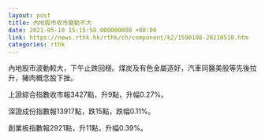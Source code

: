 ```yaml
---
layout: post
title: 內地股市收市變動不大
date: 2021-05-10 15:15:58.000000000 +08:00
link: https://news.rthk.hk/rthk/ch/component/k2/1590108-20210510.htm
categories: rthk
---
```


內地股市波動較大，下午止跌回穩。煤炭及有色金屬造好，汽車同醫美股等先後拉升，豬肉概念股下挫。

上證綜合指數收市報3427點，升9點，升幅0.27%。

深證成份指數報13917點，跌15點，跌幅0.11%。

創業板指數報2921點，升11點，升幅0.39%。
